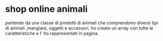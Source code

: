 # shop online animali

partendo da una classe di prodotti di animali che comprendono diversi tipi di animali ,mangiare, oggetti e accessori,
ho creato un array con tutte le caratteristiche e l' ho rappresentati in pagina.